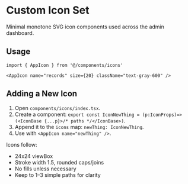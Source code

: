 # Custom Icon Set

Minimal monotone SVG icon components used across the admin dashboard.

## Usage

```
import { AppIcon } from '@/components/icons'

<AppIcon name="records" size={20} className="text-gray-600" />
```

## Adding a New Icon
1. Open `components/icons/index.tsx`.
2. Create a component: `export const IconNewThing = (p:IconProps)=> (<IconBase {...p}>/* paths */</IconBase>)`.
3. Append it to the `icons` map: `newThing: IconNewThing`.
4. Use with `<AppIcon name="newThing" />`.

Icons follow:
- 24x24 viewBox
- Stroke width 1.5, rounded caps/joins
- No fills unless necessary
- Keep to 1–3 simple paths for clarity
